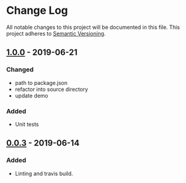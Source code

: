 # Change Log
All notable changes to this project will be documented in this file.
This project adheres to [Semantic Versioning](http://semver.org/).

## [1.0.0] - 2019-06-21
### Changed
* path to package.json
* refactor into source directory
* update demo

### Added
* Unit tests

## [0.0.3] - 2019-06-14
### Added
* Linting and travis build.

[1.0.0]: https://github.com/koopjs/koop-output-vector-tiles/compare/v0.0.3...v1.0.0
[0.0.3]: https://github.com/koopjs/koop-output-vector-tiles/releases/tag/v0.0.3
